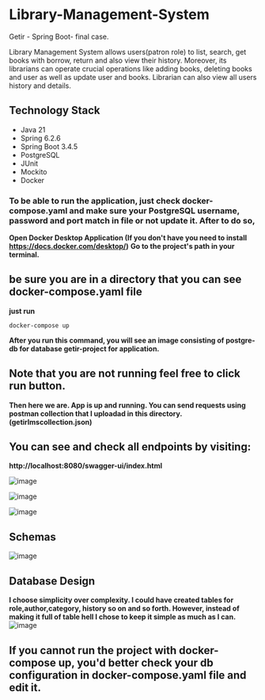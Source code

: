 # Library-Management-System
Getir - Spring Boot- final case.

Library Management System allows users(patron role) to list, search, get books with borrow, return and also view their history. Moreover, its librarians can operate crucial operations like adding books, deleting books and user as well as update user and books. Librarian can also view all users history and details.

## Technology Stack

- Java 21  
- Spring 6.2.6  
- Spring Boot 3.4.5  
- PostgreSQL  
- JUnit  
- Mockito  
- Docker

### To be able to run the application, just check docker-compose.yaml and make sure your PostgreSQL username, password and port match in file or not update it. After to do so,

**Open Docker Desktop Application (If you don't have you need to install https://docs.docker.com/desktop/)**
**Go to the project's path in your terminal.**
## be sure you are in a directory that you can see docker-compose.yaml file
**just run**
```
docker-compose up
```

**After you run this command, you will see an image consisting of postgre-db for database getir-project for application.**

## Note that you are not running feel free to click run button.

**Then here we are. App is up and running. You can send requests using postman collection that I uploadad in this directory. (getirlmscollection.json)**

## You can see and check all endpoints by visiting:
**http://localhost:8080/swagger-ui/index.html**


![image](https://github.com/user-attachments/assets/24ca3260-73d4-4a05-8c30-b1ed45e677ee)

![image](https://github.com/user-attachments/assets/9873c41b-4f90-4a5f-b0c0-1589409b6e02)

![image](https://github.com/user-attachments/assets/9bfe6b7b-9d54-4f16-beb8-cd956ce068ca)
## Schemas
![image](https://github.com/user-attachments/assets/93fa4ba3-74cf-4371-ab49-ca83a59508d3)

## Database Design
**I choose simplicity over complexity. I could have created tables for role,author,category, history so on and so forth. However, instead of making it full of table hell I chose to keep it simple as much as I can.**
![image](https://github.com/user-attachments/assets/08e021c3-ef9d-400d-8c3c-9b950741a338)

## If you cannot run the project with docker-compose up, you'd better check your db configuration in docker-compose.yaml file and edit it.


